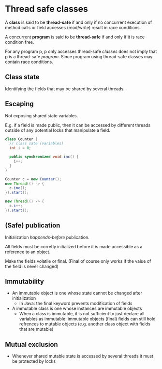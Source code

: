 
# Thread safe classes

A **class** is said to be **thread-safe** if and only if no concurrent execution of method calls or field accesses (read/write) result in race conditions.

A concurrent **program** is said to be **thread-safe** if and only if it is race condition free.

For any program p, p only accesses thread-safe *classes* does not imply that p is a thread-safe *program*.
Since program using thread-safe classes may contain race conditions.

## Class state

Identifying the fields that may be shared by several threads.

## Escaping

Not exposing shared state variables.

E.g. if a field is made public, then it can be accessed by different threads outside of any potential locks that manipulate a field.

```Java
class Counter {
  // class sate (variables)
  int i = 0;

  public synchronized void inc() {
    i++;
  }
}
```

```Java
Counter c = new Counter();
new Thread(() -> {
  c.inc();
}).start();

new Thread(() -> {
  c.i++;
}).start();
```

## (Safe) publication

Initialization *happends-before* publication.

All fields must be corretly initialized before it is made accessible as a reference to an object.

Make the fields volatile or final.
(Final of course only works if the value of the field is never changed)

## Immutability

- An immutable object is one whose state cannot be changed after initialization
    - In Java: the final keyword prevents modification of fields
- A immutable class is one whose instances are immutable objects
    - When a class is immutable, it is not sufficient to just declare all variables as immutable: immutable objects (final) fields can still hold refrences to mutable objects (e.g. another class object with fields that are mutable)

## Mutual exclusion

- Whenever shared mutable state is accessed by several threads it must be protected by locks
